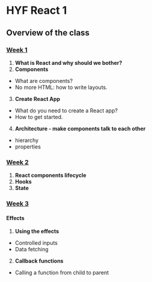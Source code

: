 # HYF React 1

## Overview of the class

### [Week 1](./lessons/week1.md)

1. **What is React and why should we bother?**
2. **Components**

- What are components?
- No more HTML: how to write layouts.

3. **Create React App**

- What do you need to create a React app?
- How to get started.

4. **Architecture - make components talk to each other**

- hierarchy
- properties

### [Week 2](./lessons/week2.md)

1. **React components lifecycle**
2. **Hooks**
3. **State**

### [Week 3](./lessons/week3.md)

#### Effects

1. **Using the effects**

- Controlled inputs
- Data fetching

2. **Callback functions**

- Calling a function from child to parent


